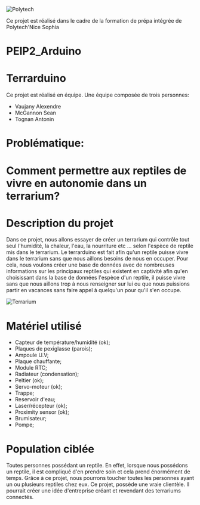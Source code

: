 ![Polytech](http://www.polytechnice.fr/jahia/jsp/jahia/templates/inc/img/polytech_nice-sophia.png)

Ce projet est réalisé dans le cadre de la formation de prépa intégrée de Polytech'Nice Sophia


# PEIP2_Arduino
# Terrarduino

Ce projet est réalisé en équipe.
Une équipe composée de trois personnes:
* Vaujany Alexendre
* McGannon Sean 
* Tognan Antonin

# Problématique: 
# Comment permettre aux reptiles de vivre en autonomie dans un terrarium?


# Description du projet

Dans ce projet, nous allons essayer de créer un terrarium qui contrôle tout seul l'humidité, la chaleur, l'eau, la nourriture etc ...
selon l'espèce de reptile mis dans le terrarium.
Le terrarduino est fait afin qu'un reptile puisse vivre dans le terrarium sans que nous aillons besoins de nous en occuper.
Pour cela, nous voulons créer une base de données avec de nombreuses informations sur les principaux reptiles qui existent en captivité afin qu'en choisissant dans la base de données l'espèce d'un reptile, il puisse vivre sans que nous aillons trop à nous renseigner sur lui ou que nous puissions partir en vacances sans faire appel à quelqu'un pour qu'il s'en occupe.


![Terrarium](http://www.nouvellestechnologies.net/images/b/bio/biopod-diapo-2.jpg)


# Matériel utilisé

- Capteur de température/humidité (ok);
- Plaques de pexiglasse (parois);
- Ampoule U.V;
- Plaque chauffante;
- Module RTC;
- Radiateur (condensation); 
- Peltier (ok);
- Servo-moteur (ok);
- Trappe;
- Reservoir d'eau;
- Laser/récepteur (ok);
- Proximity sensor (ok);
- Brumisateur;
- Pompe;

# Population ciblée

Toutes personnes possédant un reptile.
En effet, lorsque nous possédons un reptile, il est compliqué d'en prendre soin et cela prend énormément de temps.
Grâce à ce projet, nous pourrons toucher toutes les personnes ayant un ou plusieurs reptiles chez eux.
Ce projet, possède une vraie clientèle. Il pourrait créer une idée d'entreprise créant et revendant des terrariums connectés.


